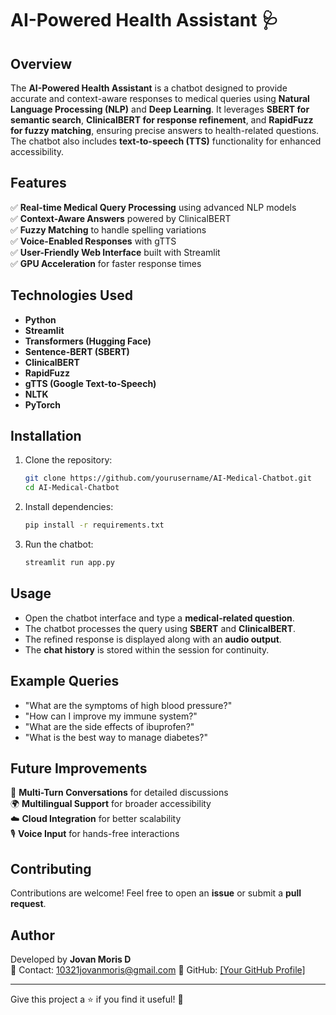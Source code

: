 # AI-Powered Health Assistant 🩺

## Overview
The **AI-Powered Health Assistant** is a chatbot designed to provide accurate and context-aware responses to medical queries using **Natural Language Processing (NLP)** and **Deep Learning**. It leverages **SBERT for semantic search**, **ClinicalBERT for response refinement**, and **RapidFuzz for fuzzy matching**, ensuring precise answers to health-related questions. The chatbot also includes **text-to-speech (TTS)** functionality for enhanced accessibility.

## Features
✅ **Real-time Medical Query Processing** using advanced NLP models  
✅ **Context-Aware Answers** powered by ClinicalBERT  
✅ **Fuzzy Matching** to handle spelling variations  
✅ **Voice-Enabled Responses** with gTTS  
✅ **User-Friendly Web Interface** built with Streamlit  
✅ **GPU Acceleration** for faster response times  

## Technologies Used
- **Python**
- **Streamlit**
- **Transformers (Hugging Face)**
- **Sentence-BERT (SBERT)**
- **ClinicalBERT**
- **RapidFuzz**
- **gTTS (Google Text-to-Speech)**
- **NLTK**
- **PyTorch**

## Installation
1. Clone the repository:
   ```bash
   git clone https://github.com/yourusername/AI-Medical-Chatbot.git
   cd AI-Medical-Chatbot
   ```
2. Install dependencies:
   ```bash
   pip install -r requirements.txt
   ```
3. Run the chatbot:
   ```bash
   streamlit run app.py
   ```

## Usage
- Open the chatbot interface and type a **medical-related question**.
- The chatbot processes the query using **SBERT** and **ClinicalBERT**.
- The refined response is displayed along with an **audio output**.
- The **chat history** is stored within the session for continuity.

## Example Queries
- "What are the symptoms of high blood pressure?"
- "How can I improve my immune system?"
- "What are the side effects of ibuprofen?"
- "What is the best way to manage diabetes?"

## Future Improvements
🚀 **Multi-Turn Conversations** for detailed discussions  
🌍 **Multilingual Support** for broader accessibility  
☁️ **Cloud Integration** for better scalability  
🎙️ **Voice Input** for hands-free interactions  

## Contributing
Contributions are welcome! Feel free to open an **issue** or submit a **pull request**.


## Author
Developed by **Jovan Moris D**  
📧 Contact: 10321jovanmoris@gmail.com
🔗 GitHub: [[Your GitHub Profile]](https://github.com/dradigon)

---
Give this project a ⭐ if you find it useful! 🚀

